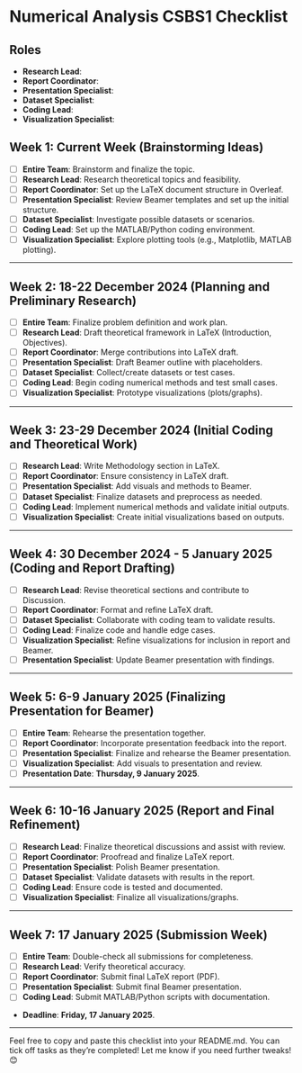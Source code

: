 # Numerical Analysis CSBS1 Checklist

## **Roles**
- **Research Lead**:
- **Report Coordinator**:
- **Presentation Specialist**:
- **Dataset Specialist**:
- **Coding Lead**:
- **Visualization Specialist**:

## **Week 1: Current Week (Brainstorming Ideas)**  
- [ ] **Entire Team**: Brainstorm and finalize the topic.  
- [ ] **Research Lead**: Research theoretical topics and feasibility.
- [ ] **Report Coordinator**: Set up the LaTeX document structure in Overleaf.
- [ ] **Presentation Specialist**: Review Beamer templates and set up the initial structure.
- [ ] **Dataset Specialist**: Investigate possible datasets or scenarios.  
- [ ] **Coding Lead**: Set up the MATLAB/Python coding environment.  
- [ ] **Visualization Specialist**: Explore plotting tools (e.g., Matplotlib, MATLAB plotting).  

---

## **Week 2: 18-22 December 2024 (Planning and Preliminary Research)**  
- [ ] **Entire Team**: Finalize problem definition and work plan.  
- [ ] **Research Lead**: Draft theoretical framework in LaTeX (Introduction, Objectives).
- [ ] **Report Coordinator**: Merge contributions into LaTeX draft.
- [ ] **Presentation Specialist**: Draft Beamer outline with placeholders.  
- [ ] **Dataset Specialist**: Collect/create datasets or test cases.  
- [ ] **Coding Lead**: Begin coding numerical methods and test small cases.  
- [ ] **Visualization Specialist**: Prototype visualizations (plots/graphs).  

---

## **Week 3: 23-29 December 2024 (Initial Coding and Theoretical Work)**  
- [ ] **Research Lead**: Write Methodology section in LaTeX.
- [ ] **Report Coordinator**: Ensure consistency in LaTeX draft.
- [ ] **Presentation Specialist**: Add visuals and methods to Beamer.   
- [ ] **Dataset Specialist**: Finalize datasets and preprocess as needed.  
- [ ] **Coding Lead**: Implement numerical methods and validate initial outputs.  
- [ ] **Visualization Specialist**: Create initial visualizations based on outputs.  

---

## **Week 4: 30 December 2024 - 5 January 2025 (Coding and Report Drafting)**  
- [ ] **Research Lead**: Revise theoretical sections and contribute to Discussion.
- [ ] **Report Coordinator**: Format and refine LaTeX draft.  
- [ ] **Dataset Specialist**: Collaborate with coding team to validate results.  
- [ ] **Coding Lead**: Finalize code and handle edge cases.  
- [ ] **Visualization Specialist**: Refine visualizations for inclusion in report and Beamer.  
- [ ] **Presentation Specialist**: Update Beamer presentation with findings.  

---

## **Week 5: 6-9 January 2025 (Finalizing Presentation for Beamer)**  
- [ ] **Entire Team**: Rehearse the presentation together.
- [ ] **Report Coordinator**: Incorporate presentation feedback into the report.
- [ ] **Presentation Specialist**: Finalize and rehearse the Beamer presentation.
- [ ] **Visualization Specialist**: Add visuals to presentation and review.  
- [ ] **Presentation Date**: **Thursday, 9 January 2025**.  

---

## **Week 6: 10-16 January 2025 (Report and Final Refinement)**  
- [ ] **Research Lead**: Finalize theoretical discussions and assist with review.
- [ ] **Report Coordinator**: Proofread and finalize LaTeX report.
- [ ] **Presentation Specialist**: Polish Beamer presentation.  
- [ ] **Dataset Specialist**: Validate datasets with results in the report.  
- [ ] **Coding Lead**: Ensure code is tested and documented.  
- [ ] **Visualization Specialist**: Finalize all visualizations/graphs.  

---

## **Week 7: 17 January 2025 (Submission Week)**  
- [ ] **Entire Team**: Double-check all submissions for completeness. 
- [ ] **Research Lead**: Verify theoretical accuracy.  
- [ ] **Report Coordinator**: Submit final LaTeX report (PDF).
- [ ] **Presentation Specialist**: Submit final Beamer presentation.    
- [ ] **Coding Lead**: Submit MATLAB/Python scripts with documentation.  
- **Deadline**: **Friday, 17 January 2025**.  

---

Feel free to copy and paste this checklist into your README.md. You can tick off tasks as they’re completed! Let me know if you need further tweaks! 😊


